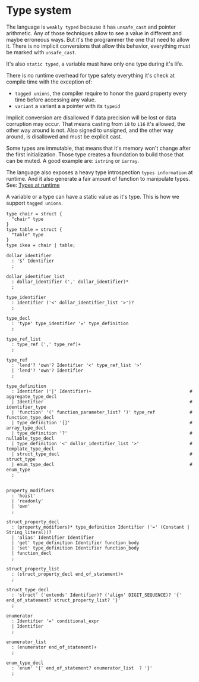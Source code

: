 # Type system

<!--
  https://en.wikipedia.org/wiki/Strong_and_weak_typing
-->

The language is `weakly typed` because it has `unsafe_cast` and pointer
arithmetic. Any of those techniques allow to see a value in different and
maybe erroneous ways. But it's the programmer the one that need to allow it.
There is no implicit conversions that allow this behavior, everything
must be marked with `unsafe_cast`.

It's also `static typed`, a variable must have only one type during it's life.

There is no runtime overhead for type safety everything it's check at compile
time with the exception of:
* `tagged unions`, the compiler require to honor the
guard property every time before accessing any value.
* `variant` a variant a a pointer with its `typeid`

Implicit conversion are disallowed if data precision will be lost or data
corruption may occur.
That means casting from `i8` to `i16` it's allowed, the other way around is not.
Also signed to unsigned, and the other way around, is disallowed and must
be explicit cast.

Some types are immutable, that means that it's memory won't change after the
first initialization. Those type creates a foundation to build those that can
be muted. A good example are: `istring` or `iarray`.

The language also exposes a heavy type introspection `types information` at runtime.
And it also generate a fair amount of function to manipulate types.
See: [Types at runtime](./introspection.md)

A variable or a type can have a static value as it's type. This is how we
support `tagged unions`.

```language
type chair = struct {
  "chair" type
}
type table = struct {
  "table" type
}
type ikea = chair | table;
```

<!--
Most of the types start as Inmutables like
`static_array`, this array cannot grow. `static_string`
-->

```syntax
dollar_identifier
  : '$' Identifier
  ;

dollar_identifier_list
  : dollar_identifier (',' dollar_identifier)*
  ;

type_identifier
  : Identifier ('<' dollar_identifier_list '>')?
  ;

type_decl
  : 'type' type_identifier '=' type_definition
  ;

type_ref_list
  : type_ref (',' type_ref)+
  ;

type_ref
  : 'lend'? 'own'? Identifier '<' type_ref_list '>'
  | 'lend'? 'own'? Identifier
  ;

type_definition
  : Identifier ('|' Identifier)+                                     # aggregate_type_decl
  | Identifier                                                       # identifier_type
  | 'function' '(' function_parameter_list? ')' type_ref             # function_type_decl
  | type_definition '[]'                                             # array_type_decl
  | type_definition '?'                                              # nullable_type_decl
  | type_definition '<' dollar_identifier_list '>'                   # template_type_decl
  | struct_type_decl                                                 # struct_type
  | enum_type_decl                                                   # enum_type
  ;


property_modifiers
  : 'hoist'
  | 'readonly'
  | 'own'
  ;

struct_property_decl
  : (property_modifiers)* type_definition Identifier ('=' (Constant | String_literal))?
  | 'alias' Identifier Identifier
  | 'get' type_definition Identifier function_body
  | 'set' type_definition Identifier function_body
  | function_decl
  ;

struct_property_list
  : (struct_property_decl end_of_statement)+
  ;

struct_type_decl
  : 'struct' ('extends' Identifier)? ('align' DIGIT_SEQUENCE)? '{' end_of_statement? struct_property_list? '}'
  ;

enumerator
  : Identifier '=' conditional_expr
  | Identifier
  ;

enumerator_list
  : (enumerator end_of_statement)+
  ;

enum_type_decl
  : 'enum' '{' end_of_statement? enumerator_list  ? '}'
  ;

```

